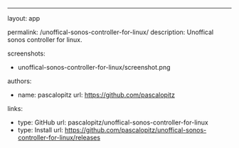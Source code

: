 ---
layout: app

permalink: /unoffical-sonos-controller-for-linux/
description: Unoffical sonos controller for linux.

screenshots:
  - unoffical-sonos-controller-for-linux/screenshot.png

authors:
  - name: pascalopitz
    url: https://github.com/pascalopitz

links:
  - type: GitHub
    url: pascalopitz/unoffical-sonos-controller-for-linux
  - type: Install
    url: https://github.com/pascalopitz/unoffical-sonos-controller-for-linux/releases
